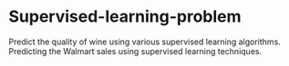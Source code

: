 # Supervised-learning-problem
Predict the quality of wine using various supervised learning algorithms.
Predicting the Walmart sales using supervised learning techniques.
